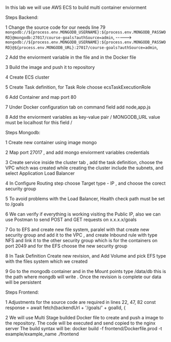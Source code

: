 In this lab we will use AWS ECS to build multi container enviorment 

Steps Backend:

1 Change the source code for our needs 
line 79 `mongodb://${process.env.MONGODB_USERNAME}:${process.env.MONGODB_PASSWORD}@mongodb:27017/course-goals?authSource=admin`, ----->
`mongodb://${process.env.MONGODB_USERNAME}:${process.env.MONGODB_PASSWORD}@${process.env.MONGODB_URL}:27017/course-goals?authSource=admin`,

2 Add the enviorment variable in the file and in the Docker file

3 Build the image and push it to repository 

4 Create ECS cluster 

5 Create Task definition, for Task Role choose ecsTaskExecutionRole

6 Add Container and map port 80

7 Under Docker configuration tab on command field add node,app.js

8 Add the enviorment variables as key-value pair / MONGODB_URL value must be localhost for this field /

Steps Mongodb:

1 Create new container using image mongo

2 Map port 27017 , and add mongo enviorment variables credentials

3 Create service inside the cluster tab , add the task definition, choose the VPC which was created while creating the cluster include the subnets, and select Application Load Balancer

4 In Configure Routing step choose Target type - IP , and choose the corect security group

5 To avoid problems with the Load Balancer,  Health check path must be set to /goals 

6 We can verify if everything is working visiting the Public IP, also we can use Postman to send POST and GET requests on x.x.x.x/goals

7 Go to EFS and create new file system, paralel with that create new security group and add it to the VPC , and create Inbound rule with type NFS and link it to the other security group which is for the containers on port 2049
and for the EFS choose the new security group

8 In Task Definition Create new revision, and Add Volume and pick EFS type with the files system which we created

9 Go to the mongodb container and in the Mount points type /data/db this is the path where mongdb will write . Once the revision is complete our data will be persistent 

Steps Frontend:

1 Adjustments for the source code are required in lines 22, 47, 82
 const response = await fetch(backendUrl + '/goals/' + goalId, {
 
2 We will use Multi Stage builded Docker file to create and push a image to the repository. The code will be executed and send copied to the nginx server 
The build syntax will be: docker build -f frontend/Dockerfile.prod -t example/example_name ./frontend




